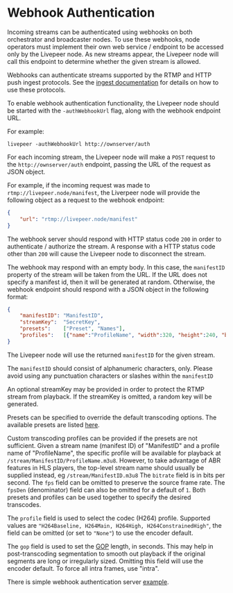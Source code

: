 # Webhook Authentication

Incoming streams can be authenticated using webhooks on both orchestrator and broadcaster nodes. To use these webhooks, node operators must implement their own web service / endpoint to be accessed only by the Livepeer node. As new streams appear, the Livepeer node will call this endpoint to determine whether the given stream is allowed.

Webhooks can authenticate streams supported by the RTMP and HTTP push ingest protocols. See the [ingest documentation](ingest.md) for details on how to use these protocols.

To enable webhook authentication functionality, the Livepeer node should be started with the `-authWebhookUrl` flag, along with the webhook endpoint URL.

For example:

```console
livepeer -authWebhookUrl http://ownserver/auth
```

For each incoming stream, the Livepeer node will make a `POST` request to the `http://ownserver/auth` endpoint, passing the URL of the request as JSON object.

For example, if the incoming request was made to `rtmp://livepeer.node/manifest`, the Liverpeer node will provide the following object as a request to the webhook endpoint:

```json
{
    "url": "rtmp://livepeer.node/manifest"
}
```

The webhook server should respond with HTTP status code `200` in order to authenticate / authorize the stream. A response with a HTTP status code other than `200` will cause the Livepeer node to disconnect the stream.

The webhook may respond with an empty body.  In this case, the `manifestID` property of the stream will be taken from the URL.  If the URL does not specify a manifest id, then it will be generated at random.  Otherwise, the webhook endpoint should respond with a JSON object in the following format:

```json
{
    "manifestID": "ManifestID",
    "streamKey":  "SecretKey",
    "presets":    ["Preset", "Names"],
    "profiles":   [{"name":"ProfileName", "width":320, "height":240, "bitrate":1000000, "fps":30, "fpsDen":1, "profile":"H264Baseline", "gop" "2.5"}]
}
```
The Livepeer node will use the returned `manifestID` for the given stream.

The `manifestID` should consist of alphanumeric characters, only.  Please avoid using any punctuation characters or slashes within the `manifestID`

An optional streamKey may be provided in order to protect the RTMP stream from playback. If the streamKey is omitted, a random key will be generated.

Presets can be specified to override the default transcoding options. The available presets are listed [here](https://github.com/livepeer/go-livepeer/blob/master/common/videoprofile_ids.go).

Custom transcoding profiles can be provided if the presets are not sufficient. Given a stream name (manifest ID) of "ManifestID" and a profile name of "ProfileName", the specific profile will be available for playback at `/stream/ManifestID/ProfileName.m3u8`. However, to take advantage of ABR features in HLS players, the top-level stream name should usually be supplied instead, eg `/stream/ManifestID.m3u8` The `bitrate` field is in bits per second. The `fps` field can be omitted to preserve the source frame rate. The `fpsDen` (denominator) field can also be omitted for a default of `1`. Both presets and profiles can be used together to specify the desired transcodes.

The `profile` field is used to select the codec (H264) profile. Supported values are `"H264Baseline, H264Main, H264High, H264ConstrainedHigh"`, the field can be omitted (or set to `"None"`) to use the encoder default.

The `gop` field is used to set the [GOP](https://en.wikipedia.org/wiki/Group_of_pictures) length, in seconds. This may help in post-transcoding segmentation to smooth out playback if the original segments are long or irregularly sized. Omitting this field will use the encoder default. To force all intra frames, use "intra".

There is simple webhook authentication server [example](https://github.com/livepeer/go-livepeer/blob/master/cmd/simple_auth_server/simple_auth_server.go).
